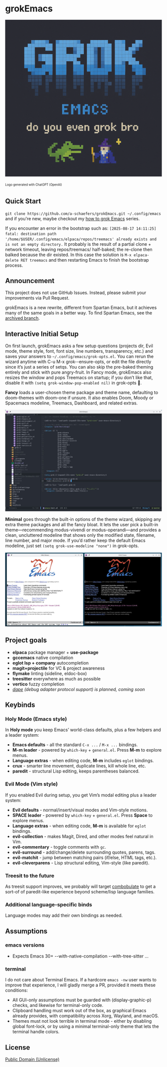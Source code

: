 # grokEmacs

![logo](splash.png)

<sub><sup>Logo generated with ChatGPT (OpenAI)</sup></sub>

## Quick Start

`git clone https://github.com/a-schaefers/grokEmacs.git ~/.config/emacs` and if you're new, maybe checkout my [how to grok Emacs](https://www.youtube.com/playlist?list=PLFf4Ibrb-mjTcoaVv6orVtH93K47GPrwl) series.

If you encounter an error in the bootstrap such as: `[2025-08-17 14:11:25] fatal: destination path '/home/$USER/.config/emacs/elpaca/repos/treemacs' already exists and is not an empty directory.` It probably is the result of a partial clone + network timeout, leaving repos/treemacs/ half-baked; the re-clone then balked because the dir existed. In this case the solution is `M-x elpaca-delete RET treemacs` and then restarting Emacs to finish the bootstrap process.

## Announcement

This project does not use GitHub Issues. Instead, please submit your improvements via Pull Request.

grokEmacs is a new rewrite, different from Spartan Emacs, but it achieves many of the same goals in a better way. To find Spartan Emacs, see the [archived branch](https://github.com/a-schaefers/spartan-emacs/tree/spartan-emacs-archive).

## Interactive Initial Setup

On first launch, grokEmacs asks a few setup questions (projects dir, Evil mode, theme style, font, font size, line numbers, transparency, etc.) and saves your answers to `~/.config/emacs/grok-opts.el`. You can rerun the wizard anytime with C-u M-x grok--ensure-opts, or edit the file directly since it’s just a series of setqs. You can also skip the pre-baked theming entirely and stick with pure angry-fruit. In Fancy mode, grokEmacs also resizes the window and pops Treemacs on startup; if you don’t like that, disable it with `(setq grok-window-pop-enabled nil)` in grok-opts 🍻.

**Fancy** loads a user-chosen theme package and theme name, defaulting to doom-themes with doom-one if unsure. It also enables Doom, Moody or Spacemacs modeline, Treemacs, Dashboard, and related extras.

![fancy](grok-fancy.jpg)

**Minimal** goes through the built-in options of the theme wizard, skipping any extra theme packages and all the fancy bloat. It lets the user pick a built-in theme—recommending modus-vivendi or modus-operandi—and provides a clean, uncluttered modeline that shows only the modified state, filename, line number, and major mode. If you’d rather keep the default Emacs modeline, just set `(setq grok-use-modeline "none")` in grok-opts.

![minimal](grok-minimal.jpg)

## Project goals

- **elpaca** package manager + **use-package**
- **gccemacs** native compilation
- **eglot lsp + company** autocompletion
- **magit+projectile** for VC & project awareness
- **flymake** linting (sideline, eldoc-box)
- **treesitter** everywhere as much as possible
- **vertico** fuzzy completion
- *[dape](https://github.com/svaante/dape) (debug adapter protocol support) is planned, coming soon*

## Keybinds

### Holy Mode (Emacs style)

In **Holy mode** you keep Emacs’ world-class defaults, plus a few helpers and a leader system:

- **Emacs defaults** - all the standard `C-x ...` / `M-x ...` bindings.
- **M-m leader** - powered by `which-key` + `general.el`. Press **M-m** to explore menus.
- **Language extras** - when editing code, **M-m** includes `eglot` bindings.
- **crux** - smarter line movement, duplicate lines, kill whole line, etc.
- **paredit** - structural Lisp editing, keeps parentheses balanced.

### Evil Mode (Vim style)

If you enabled Evil during setup, you get Vim’s modal editing plus a leader system:

- **Evil defaults** - normal/insert/visual modes and Vim-style motions.
- **SPACE leader** - powered by `which-key` + `general.el`. Press **Space** to explore menus.
- **Language extras** - when editing code, **M-m** is available for `eglot` bindings.
- **evil-collection** - makes Magit, Dired, and other modes feel natural in Vim.
- **evil-commentary** - toggle comments with `gc`.
- **evil-surround** - add/change/delete surrounding quotes, parens, tags.
- **evil-matchit** - jump between matching pairs (if/else, HTML tags, etc.).
- **evil-cleverparens** - Lisp structural editing, Vim-style (like paredit).

### Treesit to the future

As treesit support improves, we probably will target [combobulate](https://github.com/mickeynp/combobulate) to get a sort-of of paredit-like
experience beyond scheme/lisp language families.

### Additional language-specific binds

Language modes may add their own bindings as needed.
## Assumptions

### emacs versions

- Expects Emacs 30+ --with-native-compilation --with-tree-sitter ...

### terminal

I do not care about Terminal Emacs. If a hardcore `emacs -nw` user wants to improve that experience, I will gladly merge a PR, provided it meets these conditions:

- All GUI-only assumptions must be guarded with (display-graphic-p) checks, and likewise for terminal-only code.
- Clipboard handling must work out of the box, as graphical Emacs already provides, with compatibility across Xorg, Wayland, and macOS.
- Themes must not look terrible in terminal mode - either by disabling global font-lock, or by using a minimal terminal-only theme that lets the terminal handle colors.

## License
[Public Domain (Unlicense)](https://unlicense.org)
